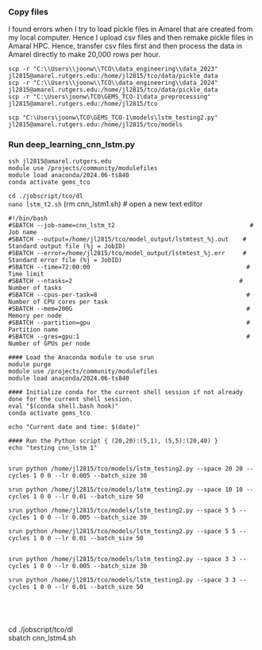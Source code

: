 ### Copy files

I found errors when I try to load pickle files in Amarel that are created from my local computer. Hence I upload csv files and then
remake pickle files in Amaral HPC. Hence, transfer csv files first and then process the data in Amarel directly to make 20,000 rows per hour. 

```scp -r "C:\\Users\\joonw\\TCO\\data_engineering\\data_2023" jl2815@amarel.rutgers.edu:/home/jl2815/tco/data/pickle_data```   
```scp -r "C:\\Users\\joonw\\TCO\\data_engineering\\data_2024" jl2815@amarel.rutgers.edu:/home/jl2815/tco/data/pickle_data```         
```scp -r "C:\Users\joonw\TCO\GEMS_TCO-1\data_preprocessing" jl2815@amarel.rutgers.edu:/home/jl2815/tco```        

```scp "C:\Users\joonw\TCO\GEMS_TCO-1\models\lstm_testing2.py" jl2815@amarel.rutgers.edu:/home/jl2815/tco/models```

### Run deep_learning_cnn_lstm.py

```ssh jl2815@amarel.rutgers.edu```     
```module use /projects/community/modulefiles```     
```module load anaconda/2024.06-ts840```     
```conda activate gems_tco```     







```cd ./jobscript/tco/dl```                       
```nano lstm_t2.sh```         (rm cnn_lstm1.sh)        # open a new text editor                      

```
#!/bin/bash
#SBATCH --job-name=cnn_lstm_t2                                      # Job name
#SBATCH --output=/home/jl2815/tco/model_output/lstmtest_%j.out    # Standard output file (%j = JobID)
#SBATCH --error=/home/jl2815/tco/model_output/lstmtest_%j.err     # Standard error file (%j = JobID)
#SBATCH --time=72:00:00                                            # Time limit
#SBATCH --ntasks=2                                               # Number of tasks
#SBATCH --cpus-per-task=8                                          # Number of CPU cores per task
#SBATCH --mem=200G                                                 # Memory per node
#SBATCH --partition=gpu                                            # Partition name
#SBATCH --gres=gpu:1                                               # Number of GPUs per node

#### Load the Anaconda module to use srun 
module purge                                              
module use /projects/community/modulefiles                 
module load anaconda/2024.06-ts840  

#### Initialize conda for the current shell session if not already done for the current shell session.
eval "$(conda shell.bash hook)"
conda activate gems_tco

echo "Current date and time: $(date)"

#### Run the Python script { (20,20):(5,1), (5,5):(20,40) }
echo "testing cnn_lstm 1"


srun python /home/jl2815/tco/models/lstm_testing2.py --space 20 20 --cycles 1 0 0 --lr 0.005 --batch_size 30

srun python /home/jl2815/tco/models/lstm_testing2.py --space 10 10 --cycles 1 0 0 --lr 0.01 --batch_size 50

srun python /home/jl2815/tco/models/lstm_testing2.py --space 5 5 --cycles 1 0 0 --lr 0.005 --batch_size 30

srun python /home/jl2815/tco/models/lstm_testing2.py --space 5 5 --cycles 1 0 0 --lr 0.01 --batch_size 50


srun python /home/jl2815/tco/models/lstm_testing2.py --space 3 3 --cycles 1 0 0 --lr 0.005 --batch_size 30

srun python /home/jl2815/tco/models/lstm_testing2.py --space 3 3 --cycles 1 0 0 --lr 0.01 --batch_size 50





```

cd ./jobscript/tco/dl       
sbatch cnn_lstm4.sh       




